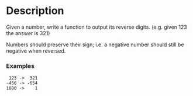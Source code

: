 # Description

Given a number, write a function to output its reverse digits. (e.g. given 123 the answer is 321)

Numbers should preserve their sign; i.e. a negative number should still be negative when reversed.

### Examples

```
 123 ->  321
-456 -> -654
1000 ->    1
```
